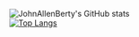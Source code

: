 ![JohnAllenBerty's GitHub stats](https://github-readme-stats.vercel.app/api?username=JohnAllenBerty&show_icons=true&theme=chartreuse-dark&count_private=true&show_icons=true)<br>
[![Top Langs](https://github-readme-stats.vercel.app/api/top-langs/?username=JohnAllenBerty&layout=compact)](https://github.com/JohnAllenBerty/github-readme-stats&theme=chartreuse-dark)<br>

